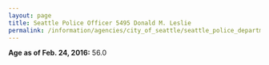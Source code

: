 ```yaml
---
layout: page
title: Seattle Police Officer 5495 Donald M. Leslie
permalink: /information/agencies/city_of_seattle/seattle_police_department/copbook/5495/
---
```


**Age as of Feb. 24, 2016:** 56.0
